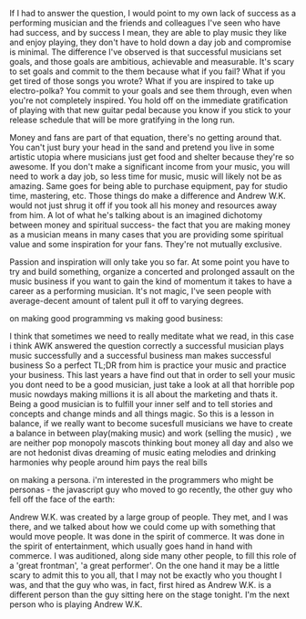 


If I had to answer the question, I would point to my own lack of success as a performing musician and the friends and colleagues I've seen who have had success, and by success I mean, they are able to play music they like and enjoy playing, they don't have to hold down a day job and compromise is minimal. The difference I've observed is that successful musicians set goals, and those goals are ambitious, achievable and measurable. It's scary to set goals and commit to the them because what if you fail? What if you get tired of those songs you wrote? What if you are inspired to take up electro-polka? You commit to your goals and see them through, even when you're not completely inspired. You hold off on the immediate gratification of playing with that new guitar pedal because you know if you stick to your release schedule that will be more gratifying in the long run.

Money and fans are part of that equation, there's no getting around that. You can't just bury your head in the sand and pretend you live in some artistic utopia where musicians just get food and shelter because they're so awesome. If you don't make a significant income from your music, you will need to work a day job, so less time for music, music will likely not be as amazing. Same goes for being able to purchase equipment, pay for studio time, mastering, etc. Those things do make a difference and Andrew W.K. would not just shrug it off if you took all his money and resources away from him. A lot of what he's talking about is an imagined dichotomy between money and spiritual success- the fact that you are making money as a musician means in many cases that you are providing some spiritual value and some inspiration for your fans. They're not mutually exclusive.

Passion and inspiration will only take you so far. At some point you have to try and build something, organize a concerted and prolonged assault on the music business if you want to gain the kind of momentum it takes to have a career as a performing musician. It's not magic, I've seen people with average-decent amount of talent pull it off to varying degrees.


on making good programming vs making good business:

I think that sometimes we need to really meditate what we read, in this case i think AWK answered the question correctly a successful musician plays music successfully and a successful business man makes successful business
So a perfect TL;DR from him is practice your music and practice your business.
This last years a have find out that in order to sell your music you dont need to be a good musician, just take a look at all that horrible pop music nowdays making millions it is all about the marketing and thats it.
Being a good musician is to fulfill your inner self and to tell stories and concepts and change minds and all things magic.
So this is a lesson in balance, if we really want to become sucesfull musicians we have to create a balance in between play(making music) and work (selling the music) , we are neither pop monopoly mascots thinking bout money all day and also we are not hedonist divas dreaming of music eating melodies and drinking harmonies why people around him pays the real bills

on making a persona. i'm interested in the programmers who might be personas - the javascript guy who moved to go 
recently, the other guy who fell off the face of the earth:

Andrew W.K. was created by a large group of people. They met, and I was there, and we talked about how we could come up with something that would move people. It was done in the spirit of commerce. It was done in the spirit of entertainment, which usually goes hand in hand with commerce. I was auditioned, along side many other people, to fill this role of a 'great frontman', 'a great performer'. On the one hand it may be a little scary to admit this to you all, that I may not be exactly who you thought I was, and that the guy who was, in fact, first hired as Andrew W.K. is a different person than the guy sitting here on the stage tonight. I'm the next person who is playing Andrew W.K.